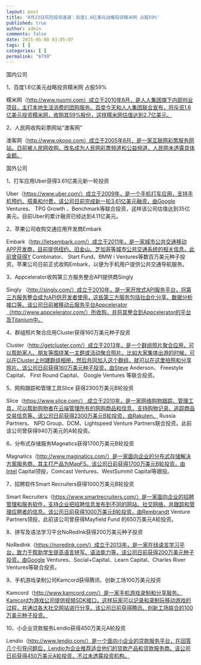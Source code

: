 ```yaml
---
layout: post
title: '8月23日风险投资速递：百度1.6亿美元战略投资糯米网 占股59%'
published: true
author: admin
comments: false
date: 2015-05-08 03:05:07
tags: [ ]
categories: [ ]
permalink: "6799"
---
```



国内公司

1、百度1.6亿美元战略投资糯米网 占股59%

糯米网（http://www.nuomi.com）成立于2010年6月，是人人集团旗下内部创业项目，主打本地生活消费的团购服务。百度今天和人人集团联合宣布，将斥资1.6亿美元投资糯米网，收购其59%股份，这样糯米网估值达到2.7亿美元。

2、人民网收购彩票网站“澳客网”

澳客网（http://www.okooo.com）成立于2005年8月，是一家互联网彩票服务网站。日前被人民网收购，改名成为人民网彩票频道和公益频道，人民网未透露具体金额。

国外公司

1、打车应用Uber获得3.61亿美元新一轮投资

Uber（https://www.uber.com/）成立于2009年，是一个手机打车应用，支持手机预约、搭乘和付费，该公司日前完成新一轮3.61亿美元融资，由Google Ventures、 TPG Growth 、Benchmark等联合投资，这样该公司估值达到35亿美元。目前Uber的累计融资已经达到4.11亿美元。

2、苹果公司收购交通应用开发商Embark

Embark（http://letsembark.com/）成立于2011年，是一家城市公共交通移动APP开发商，目前提供纽约、旧金山、芝加哥等城市公共交通系统的相关信息，此前曾获得Y Combinator、 Start Fund、BMW i Ventures等数百万美元种子投资。苹果公司日前正式收购Embark，以便为手机用户提供公共交通导航服务。

3、Appcelerator收购第三方服务整合API提供商Singly

Singly （http://singly.com/）成立于2010年，是一家开放式API服务平台，将第三方服务整合成为API供开发者使用，这些第三方服务包括社会化分享、数据分析接口等。该公司日前被移动云服务平台Appcelerator（http://www.appcelerator.com/）所收购，并将其整合到Appcelerator的平台及Titanium中。

4、群组照片聚合应用Cluster获得160万美元种子投资

Cluster（http://getcluster.com/）成立于2013年，是一个群组照片聚合应用，可以帮助家人、朋友等围绕某一主题或活动聚合照片。比如大家集体出游的时候，可以在Cluster上创建群组相册，然后共同加入这个群组，就可以在这里拍照和分享照片。该公司日前获得160万美元种子投资，由Steve Anderson、 Freestyle Capital、 First Round Capital、 Google Ventures 等联合投资。

5、网购跟踪和管理工具Slice 获得2300万美元B轮投资

Slice（https://www.slice.com/） 成立于2010年，是一家网络购物跟踪、管理工具，可以帮助购物者在云端管理所有的网购商品和信息，支持购物记录、追踪商品交易信息等。该公司日前获得2300万美元B轮投资，由Rakuten、 Russia Partners、 NPD Group、DCM、Lightspeed Venture Partners联合投资。此前该公司曾获得940万美元的A轮投资。

6、分布式存储服务Magnatics获得1700万美元B轮投资

Magnatics（http://www.maginatics.com/）是一家面向企业的分布式存储解决方案服务商，其主打产品为MagFS。该公司日前获得1700万美元B轮投资，由Intel Capital领投，Comcast Ventures、WestSummit Capital等跟投。

7、招聘软件Smart Recruiters获得1000万美元B轮投资

Smart Recruiters（https://www.smartrecruiters.com/）是一家面向企业的招聘管理和服务软件，支持企业把招聘信息发布到不同的网站、社交网络，并跟踪和管理应聘者的信息。该公司日前获得1000万美元B轮投资，由Rembrandt Venture Partners领投，此前该公司曾获得Mayfield Fund 的650万美元A轮投资。

8、拼写及语法学习平台NoRedInk获得200万美元种子投资

NoRedInk（https://noredink.com/）成立于2013年，是一家在线语言学习平台，致力于帮助学生提高语言拼写、语法能力等，该公司日前获得200万美元种子投资，由Google Ventures、Social+Capital、Learn Capital、Charles River Ventures等联合投资。

9、手机游戏录制公司Kamcord获得腾讯、创新工场100万美元投资

Kamcord（http://www.kamcord.com/）是一家手机游戏录制和分享服务。Kamcord为游戏公司提供视频SDK接口，这样玩家可以记录和录制玩移动游戏的过程，并通过各大社交网站进行分享。该公司日前获得腾讯、创新工场联合的100万美元种子投资。

10、小企业贷款服务Lendio获得450万美元A轮投资

Lendio（http://www.lendio.com/）是一个面向小企业的贷款服务平台，在回答几个引导问题后，Lendio为企业推荐适合他们的贷款产品和贷款服务商。该公司日前获得450万美元A轮投资，不过未透露投资机构。